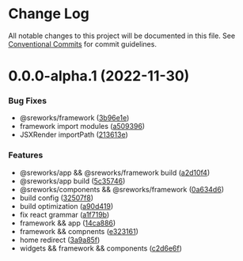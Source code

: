 # Change Log

All notable changes to this project will be documented in this file.
See [Conventional Commits](https://conventionalcommits.org) for commit guidelines.

# 0.0.0-alpha.1 (2022-11-30)


### Bug Fixes

* @sreworks/framework ([3b96e1e](https://github.com/alibaba/SREWorks/commit/3b96e1e93bf859288441de9c6c56fdfe9321248a))
* framework import modules ([a509396](https://github.com/alibaba/SREWorks/commit/a50939621336a6682cf46245b8551a178416d534))
* JSXRender importPath ([213613e](https://github.com/alibaba/SREWorks/commit/213613ec49c2939dd63159a9edf2330f13c55af6))


### Features

* @sreworks/app && @sreworks/framework  build ([a2d10f4](https://github.com/alibaba/SREWorks/commit/a2d10f48df8d32656032fa452c9e9cc074764795))
* @sreworks/app build ([5c35746](https://github.com/alibaba/SREWorks/commit/5c3574626f691a5e5bf2ccc8da68e948449e2748))
* @sreworks/components && @sreworks/framework ([0a634d6](https://github.com/alibaba/SREWorks/commit/0a634d66484d146d16d3feae3838b0bb25034e62))
* build config ([32507f8](https://github.com/alibaba/SREWorks/commit/32507f84359fd2e87b8c9aa4610efb587f40f85f))
* build optimization ([a90d419](https://github.com/alibaba/SREWorks/commit/a90d419e06b34c31467c4aded5c84ecd6979449e))
* fix react grammar ([a1f719b](https://github.com/alibaba/SREWorks/commit/a1f719bf449492df4a798d6ad1a7399068f9c147))
* framework && app ([14ca886](https://github.com/alibaba/SREWorks/commit/14ca88673e5af4fc23e7b28974043dabd4740cc9))
* framework && compnents ([e323161](https://github.com/alibaba/SREWorks/commit/e3231615bf229c9b4ef2102c4f0e604ee811976b))
* home redirect ([3a9a85f](https://github.com/alibaba/SREWorks/commit/3a9a85f49a188a9e41683a24c180d258ebdb947d))
* widgets && framework && components ([c2d6e6f](https://github.com/alibaba/SREWorks/commit/c2d6e6f16de5cfd3aaaf52fbff649acc94d13bd1))
